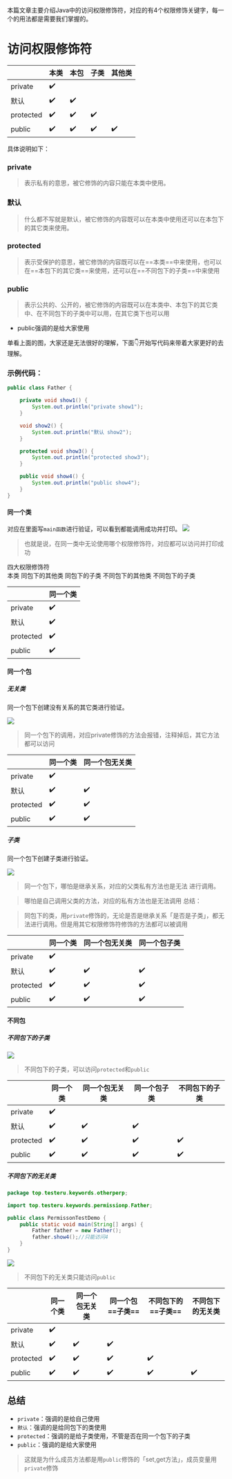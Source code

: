 本篇文章主要介绍Java中的访问权限修饰符，对应的有4个权限修饰关键字，每一个的用法都是需要我们掌握的。
# 访问权限修饰符
||本类|本包|子类|其他类|
|---|---|---|---|---|
|private|✔️||||
|默认|✔️|✔️|||
|protected|✔️|✔️|✔️||
|public|✔️|✔️|✔️|✔️|

具体说明如下：
### private
>表示私有的意思，被它修饰的内容只能在本类中使用。

### 默认
> 什么都不写就是默认，被它修饰的内容既可以在本类中使用还可以在本包下的其它类来使用。

### protected
>表示受保护的意思，被它修饰的内容既可以在==本类==中来使用，也可以在==本包下的其它类==来使用，还可以在==不同包下的子类==中来使用

### public 
>表示公共的、公开的，被它修饰的内容既可以在本类中、本包下的其它类中、在不同包下的子类中可以用，在其它类下也可以用

- public强调的是给大家使用

单看上面的图，大家还是无法很好的理解，下面👇开始写代码来带着大家更好的去理解。

### 示例代码：

```java
public class Father {

    private void show1() {
        System.out.println("private show1");
    }

    void show2() {
        System.out.println("默认 show2");
    }

    protected void show3() {
        System.out.println("protected show3");
    }

    public void show4() {
        System.out.println("public show4");
    }
}
```



#### 同一个类
对应在里面写`main函数`进行验证，可以看到都能调用成功并打印。
![](https://gitee.com/javaTesteru/picgo/raw/master/images/testeru/javaee-module/keywords/202202161110950.png)

>也就是说，在同一类中无论使用哪个权限修饰符，对应都可以访问并打印成功
 
四大权限修饰符  
本类      同包下的其他类     同包下的子类      不同包下的其他类        不同包下的子类 

||同一个类|
|---|---|
|private|✔️|
|默认|✔️|
|protected|✔️|
|public|✔️|

#### 同一个包
##### 无关类
同一个包下创建没有关系的其它类进行验证。

![](https://gitee.com/javaTesteru/picgo/raw/master/images/testeru/javaee-module/keywords/202202161115893.png)


>同一个包下的调用，对应private修饰的方法会报错，注释掉后，其它方法都可以访问


||同一个类|同一个包无关类|
|---|---|---|
|private|✔️|
|默认|✔️|✔️|
|protected|✔️|✔️|
|public|✔️|✔️|

##### 子类
同一个包下创建子类进行验证。

![](https://gitee.com/javaTesteru/picgo/raw/master/images/testeru/javaee-module/keywords/202202161122149.png)

>同一个包下，哪怕是继承关系，对应的父类私有方法也是无法 进行调用。

> 哪怕是自己调用父类的方法，对应的私有方法也是无法调用
总结：

>同包下的类，用`private`修饰的，无论是否是继承关系「是否是子类」，都无法进行调用。但是用其它权限修饰符修饰的方法都可以被调用

||同一个类|同一个包无关类|同一个包子类|
|---|---|---|---|
|private|✔️||
|默认|✔️|✔️|✔️|
|protected|✔️|✔️|✔️|
|public|✔️|✔️|✔️|

#### 不同包
##### 不同包下的子类


![](https://gitee.com/javaTesteru/picgo/raw/master/images/testeru/javaee-module/keywords/202202161144967.png)

>不同包下的子类，可以访问`protected`和`public`


||同一个类|同一个包无关类|同一个包子类|不同包下的子类|
|---|---|---|---|---|
|private|✔️|||
|默认|✔️|✔️|✔️||
|protected|✔️|✔️|✔️|✔️|
|public|✔️|✔️|✔️|✔️|

##### 不同包下的无关类

```java
package top.testeru.keywords.otherperp;

import top.testeru.keywords.permissionp.Father;

public class PermissonTestDemo {
    public static void main(String[] args) {
        Father father = new Father();
        father.show4();//只能访问4
    }
}
```

![](https://gitee.com/javaTesteru/picgo/raw/master/images/testeru/javaee-module/keywords/202202161157939.png)

>不同包下的无关类只能访问`public`

||同一个类|同一个包无关类|同一个包==子类==|不同包下的==子类==|不同包下的无关类|
|---|---|---|---|---|---|
|private|✔️||||
|默认|✔️|✔️|✔️|||
|protected|✔️|✔️|✔️|✔️||
|public|✔️|✔️|✔️|✔️|✔️|

## 总结
- `private`：强调的是给自己使用
- `默认`：强调的是给同包下的类使用
- `protected`：强调的是给子类使用，不管是否在同一个包下的子类
- `public`：强调的是给大家使用

>这就是为什么成员方法都是用`public`修饰的「set,get方法」，成员变量用`private`修饰